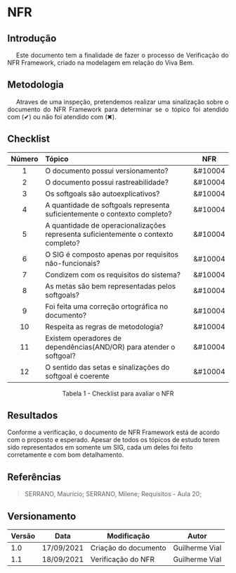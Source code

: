 # NFR

## <a>Introdução</a>

<p style="text-indent: 20px; text-align: justify">
Este documento tem a finalidade de fazer o processo de Verificação do NFR Framework, criado na modelagem em relação do Viva Bem.
</p>


## <a>Metodologia</a>

<p style="text-indent: 20px; text-align: justify">
Atraves de uma inspeção, pretendemos realizar uma sinalização sobre o documento do NFR Framework para determinar se o tópico foi atendido com (&#10004) ou não foi atendido com (&#10006).
</p>


## <a>Checklist</a>

<center>

| **Número** | **Tópico** | **NFR** |
| :----: | :----- | :----: |
| 1 | O documento possui versionamento? | &#10004 |
| 2 | O documento possui rastreabilidade? | &#10004 |
| 3 | Os softgoals são autoexplicativos? | &#10004 |
| 4 | A quantidade de softgoals representa suficientemente o contexto completo? | &#10004 |
| 5 | A quantidade de operacionalizações representa suficientemente o contexto completo? | &#10004 |
| 6 | O SIG é composto apenas por requisitos não-funcionais? | &#10004 |
| 7 | Condizem com os requisitos do sistema? | &#10004 |
| 8 | As metas são bem representadas pelos softgoals? | &#10004 |
| 9 | Foi feita uma correção ortográfica no documento? | &#10004 |
| 10 | Respeita as regras de metodologia? | &#10004 |
| 11 | Existem operadores de dependências(AND/OR) para atender o softgoal? | &#10004 |
| 12 | O sentido das setas e sinalizações do softgoal é coerente | &#10004 |

<figcaption>Tabela 1 - Checklist para avaliar o NFR</figcaption>
</center>

## <a>Resultados</a>

Conforme a verificação, o documento de NFR Framework está de acordo com o proposto e esperado. Apesar de todos os tópicos de estudo terem sido representados em somente um SIG, cada um deles foi feito corretamente e com bom detalhamento.

## <a>Referências</a>

>SERRANO, Maurício; SERRANO, Milene; Requisitos - Aula 20;

## <a>Versionamento</a>
| Versão | Data | Modificação | Autor |
|--|--|--|--|
| 1.0 | 17/09/2021 | Criação do documento | Guilherme Vial |
| 1.1 | 18/09/2021 | Verificação do NFR | Guilherme Vial |